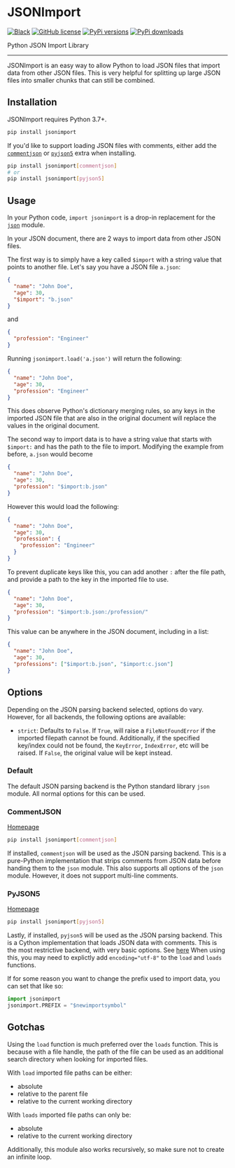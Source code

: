 # JSONImport

[![Black](https://img.shields.io/badge/code%20style-black-000000.svg)](https://github.com/psf/black)
[![GitHub license](https://img.shields.io/github/license/NathanVaughn/jsonimport)](https://github.com/NathanVaughn/jsonimport/blob/master/LICENSE)
[![PyPi versions](https://img.shields.io/pypi/pyversions/jsonimport)](https://pypi.org/project/jsonimport)
[![PyPi downloads](https://img.shields.io/pypi/dm/jsonimport)](https://pypi.org/project/jsonimport)

Python JSON Import Library

---

JSONImport is an easy way to allow Python to load JSON files that import data
from other JSON files. This is very helpful for splitting up large JSON files
into smaller chunks that can still be combined.

## Installation

JSONImport requires Python 3.7+.

```bash
pip install jsonimport
```

If you'd like to support loading JSON files with comments, either add
the [`commentjson`](https://pypi.org/project/commentjson/) or
[`pyjson5`](https://pypi.org/project/pyjson5/) extra when installing.

```bash
pip install jsonimport[commentjson]
# or
pip install jsonimport[pyjson5]
```

## Usage

In your Python code, `import jsonimport` is a drop-in replacement for the
[`json`](https://docs.python.org/3/library/json.html) module.

In your JSON document, there are 2 ways to import data from other JSON files.

The first way is to simply have a key called `$import` with a string value
that points to another file. Let's say you have a JSON file `a.json`:

```json
{
  "name": "John Doe",
  "age": 30,
  "$import": "b.json"
}
```

and

```json
{
  "profession": "Engineer"
}
```

Running `jsonimport.load('a.json')` will return the following:

```json
{
  "name": "John Doe",
  "age": 30,
  "profession": "Engineer"
}
```

This does observe Python's dictionary merging rules, so any keys in the imported
JSON file that are also in the original document will replace the values in the
original document.

The second way to import data is to have a string value that starts with `$import:`
and has the path to the file to import. Modifying the example from before, `a.json`
would become

```json
{
  "name": "John Doe",
  "age": 30,
  "profession": "$import:b.json"
}
```

However this would load the following:

```json
{
  "name": "John Doe",
  "age": 30,
  "profession": {
    "profession": "Engineer"
  }
}
```

To prevent duplicate keys like this, you can add another `:` after the file path,
and provide a path to the key in the imported file to use.

```json
{
  "name": "John Doe",
  "age": 30,
  "profession": "$import:b.json:/profession/"
}
```

This value can be anywhere in the JSON document, including in a list:

```json
{
  "name": "John Doe",
  "age": 30,
  "professions": ["$import:b.json", "$import:c.json"]
}
```

## Options

Depending on the JSON parsing backend selected, options do vary.
However, for all backends, the following options are available:

- `strict`: Defaults to `False`. If `True`, will raise a `FileNotFoundError`
  if the imported filepath cannot be found. Additionally, if the specified key/index
  could not be found, the `KeyError`, `IndexError`, etc will be raised. If `False`,
  the original value will be kept instead.

### Default

The default JSON parsing backend is the Python standard library `json` module.
All normal options for this can be used.

### CommentJSON

[Homepage](https://commentjson.readthedocs.io/en/latest/)

```bash
pip install jsonimport[commentjson]
```

If installed, `commentjson` will be used as the JSON parsing backend.
This is a pure-Python implementation that strips comments from JSON data before
handing them to the `json` module. This also supports all options of the `json` module.
However, it does not support multi-line comments.

### PyJSON5

[Homepage](https://pyjson5.readthedocs.io/en/latest/)

```bash
pip install jsonimport[pyjson5]
```

Lastly, if installed, `pyjson5` will be used as the JSON parsing backend.
This is a Cython implementation that loads JSON data with comments. This is the most
restrictive backend, with very basic options.
See [here](https://pyjson5.readthedocs.io/en/latest/decoder.html#pyjson5.load)
When using this, you may need to explictly add `encoding="utf-8"` to the `load` and
`loads` functions.

If for some reason you want to change the prefix used to import data, you can set
that like so:

```python
import jsonimport
jsonimport.PREFIX = "$newimportsymbol"
```

## Gotchas

Using the `load` function is much preferred over the `loads` function.
This is because with a file handle, the path of the file can be used as an additional
search directory when looking for imported files.

With `load` imported file paths can be either:

- absolute
- relative to the parent file
- relative to the current working directory

With `loads` imported file paths can only be:

- absolute
- relative to the current working directory

Additionally, this module also works recursively, so make sure not to create an
infinite loop.
